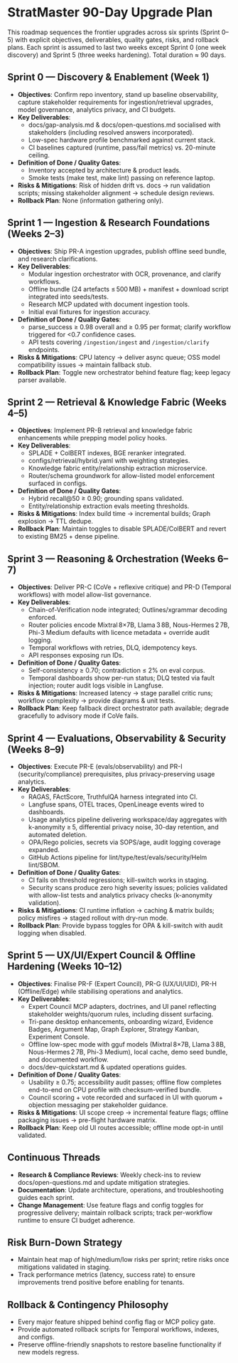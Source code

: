 # StratMaster 90-Day Upgrade Plan

This roadmap sequences the frontier upgrades across six sprints (Sprint 0–5) with explicit objectives, deliverables, quality gates, risks, and rollback plans. Each sprint is assumed to last two weeks except Sprint 0 (one week discovery) and Sprint 5 (three weeks hardening). Total duration ≈ 90 days.

## Sprint 0 — Discovery & Enablement (Week 1)
- **Objectives**: Confirm repo inventory, stand up baseline observability, capture stakeholder requirements for ingestion/retrieval upgrades, model governance, analytics privacy, and CI budgets.
- **Key Deliverables**:
  - docs/gap-analysis.md & docs/open-questions.md socialised with stakeholders (including resolved answers incorporated).
  - Low-spec hardware profile benchmarked against current stack.
  - CI baselines captured (runtime, pass/fail metrics) vs. 20-minute ceiling.
- **Definition of Done / Quality Gates**:
  - Inventory accepted by architecture & product leads.
  - Smoke tests (make test, make lint) passing on reference laptop.
- **Risks & Mitigations**: Risk of hidden drift vs. docs → run validation scripts; missing stakeholder alignment → schedule design reviews.
- **Rollback Plan**: None (information gathering only).

## Sprint 1 — Ingestion & Research Foundations (Weeks 2–3)
- **Objectives**: Ship PR-A ingestion upgrades, publish offline seed bundle, and research clarifications.
- **Key Deliverables**:
  - Modular ingestion orchestrator with OCR, provenance, and clarify workflows.
  - Offline bundle (24 artefacts ≤ 500 MB) + manifest + download script integrated into seeds/tests.
  - Research MCP updated with document ingestion tools.
  - Initial eval fixtures for ingestion accuracy.
- **Definition of Done / Quality Gates**:
  - parse_success ≥ 0.98 overall and ≥ 0.95 per format; clarify workflow triggered for <0.7 confidence cases.
  - API tests covering `/ingestion/ingest` and `/ingestion/clarify` endpoints.
- **Risks & Mitigations**: CPU latency → deliver async queue; OSS model compatibility issues → maintain fallback stub.
- **Rollback Plan**: Toggle new orchestrator behind feature flag; keep legacy parser available.

## Sprint 2 — Retrieval & Knowledge Fabric (Weeks 4–5)
- **Objectives**: Implement PR-B retrieval and knowledge fabric enhancements while prepping model policy hooks.
- **Key Deliverables**:
  - SPLADE + ColBERT indexes, BGE reranker integrated.
  - configs/retrieval/hybrid.yaml with weighting strategies.
  - Knowledge fabric entity/relationship extraction microservice.
  - Router/schema groundwork for allow-listed model enforcement surfaced in configs.
- **Definition of Done / Quality Gates**:
  - Hybrid recall@50 ≥ 0.90; grounding spans validated.
  - Entity/relationship extraction evals meeting thresholds.
- **Risks & Mitigations**: Index build time → incremental builds; Graph explosion → TTL dedupe.
- **Rollback Plan**: Maintain toggles to disable SPLADE/ColBERT and revert to existing BM25 + dense pipeline.

## Sprint 3 — Reasoning & Orchestration (Weeks 6–7)
- **Objectives**: Deliver PR-C (CoVe + reflexive critique) and PR-D (Temporal workflows) with model allow-list governance.
- **Key Deliverables**:
  - Chain-of-Verification node integrated; Outlines/xgrammar decoding enforced.
  - Router policies encode Mixtral 8×7B, Llama 3 8B, Nous-Hermes 2 7B, Phi-3 Medium defaults with licence metadata + override audit logging.
  - Temporal workflows with retries, DLQ, idempotency keys.
  - API responses exposing run IDs.
- **Definition of Done / Quality Gates**:
  - Self-consistency ≥ 0.70; contradiction ≤ 2% on eval corpus.
  - Temporal dashboards show per-run status; DLQ tested via fault injection; router audit logs visible in Langfuse.
- **Risks & Mitigations**: Increased latency → stage parallel critic runs; workflow complexity → provide diagrams & unit tests.
- **Rollback Plan**: Keep fallback direct orchestrator path available; degrade gracefully to advisory mode if CoVe fails.

## Sprint 4 — Evaluations, Observability & Security (Weeks 8–9)
- **Objectives**: Execute PR-E (evals/observability) and PR-I (security/compliance) prerequisites, plus privacy-preserving usage analytics.
- **Key Deliverables**:
  - RAGAS, FActScore, TruthfulQA harness integrated into CI.
  - Langfuse spans, OTEL traces, OpenLineage events wired to dashboards.
  - Usage analytics pipeline delivering workspace/day aggregates with k-anonymity ≥ 5, differential privacy noise, 30-day retention, and automated deletion.
  - OPA/Rego policies, secrets via SOPS/age, audit logging coverage expanded.
  - GitHub Actions pipeline for lint/type/test/evals/security/Helm lint/SBOM.
- **Definition of Done / Quality Gates**:
  - CI fails on threshold regressions; kill-switch works in staging.
  - Security scans produce zero high severity issues; policies validated with allow-list tests and analytics privacy checks (k-anonymity validation).
- **Risks & Mitigations**: CI runtime inflation → caching & matrix builds; policy misfires → staged rollout with dry-run mode.
- **Rollback Plan**: Provide bypass toggles for OPA & kill-switch with audit logging when disabled.

## Sprint 5 — UX/UI/Expert Council & Offline Hardening (Weeks 10–12)
- **Objectives**: Finalise PR-F (Expert Council), PR-G (UX/UI/UID), PR-H (Offline/Edge) while stabilising operations and analytics.
- **Key Deliverables**:
  - Expert Council MCP adapters, doctrines, and UI panel reflecting stakeholder weights/quorum rules, including dissent surfacing.
  - Tri-pane desktop enhancements, onboarding wizard, Evidence Badges, Argument Map, Graph Explorer, Strategy Kanban, Experiment Console.
  - Offline low-spec mode with gguf models (Mixtral 8×7B, Llama 3 8B, Nous-Hermes 2 7B, Phi-3 Medium), local cache, demo seed bundle, and documented workflow.
  - docs/dev-quickstart.md & updated operations guides.
- **Definition of Done / Quality Gates**:
  - Usability ≥ 0.75; accessibility audit passes; offline flow completes end-to-end on CPU profile with checksum-verified bundle.
  - Council scoring + vote recorded and surfaced in UI with quorum + objection messaging per stakeholder guidance.
- **Risks & Mitigations**: UI scope creep → incremental feature flags; offline packaging issues → pre-flight hardware matrix.
- **Rollback Plan**: Keep old UI routes accessible; offline mode opt-in until validated.

## Continuous Threads
- **Research & Compliance Reviews**: Weekly check-ins to review docs/open-questions.md and update mitigation strategies.
- **Documentation**: Update architecture, operations, and troubleshooting guides each sprint.
- **Change Management**: Use feature flags and config toggles for progressive delivery; maintain rollback scripts; track per-workflow runtime to ensure CI budget adherence.

## Risk Burn-Down Strategy
- Maintain heat map of high/medium/low risks per sprint; retire risks once mitigations validated in staging.
- Track performance metrics (latency, success rate) to ensure improvements trend positive before enabling for tenants.

## Rollback & Contingency Philosophy
- Every major feature shipped behind config flag or MCP policy gate.
- Provide automated rollback scripts for Temporal workflows, indexes, and configs.
- Preserve offline-friendly snapshots to restore baseline functionality if new models regress.
